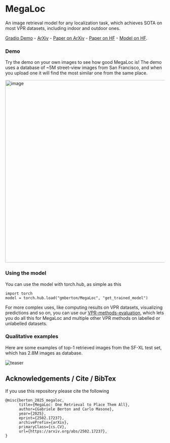 # MegaLoc
An image retrieval model for any localization task, which achieves SOTA on most VPR datasets, including indoor and outdoor ones.

[Gradio Demo](https://ebf09be0765e6bc890.gradio.live/) - [ArXiv](https://arxiv.org/abs/2502.17237) - [Paper on ArXiv](https://arxiv.org/pdf/2502.17237) - [Paper on HF](https://huggingface.co/papers/2502.17237) - [Model on HF](https://huggingface.co/gberton/MegaLoc).

### Demo
Try the demo on your own images to see how good MegaLoc is! The demo uses a database of ~5M street-view images from San Francisco, and when you upload one it will find the most similar one from the same place.

<img width="746" height="576" alt="image" src="https://github.com/user-attachments/assets/4e7a3eec-dfee-4aae-83cc-f5146a1b421d" />


### Using the model
You can use the model with torch.hub, as simple as this
```
import torch
model = torch.hub.load("gmberton/MegaLoc", "get_trained_model")
```

For more complex uses, like computing results on VPR datasets, visualizing predictions and so on, you can use our [VPR-methods-evaluation](https://github.com/gmberton/VPR-methods-evaluation), which lets you do all this for MegaLoc and multiple other VPR methods on labelled or unlabelled datasets.

### Qualitative examples
Here are some examples of top-1 retrieved images from the SF-XL test set, which has 2.8M images as database.

![teaser](https://github.com/user-attachments/assets/a90b8d4c-ab53-4151-aacc-93493d583713)



## Acknowledgements / Cite / BibTex

If you use this repository please cite the following
```
@misc{berton_2025_megaloc,
      title={MegaLoc: One Retrieval to Place Them All}, 
      author={Gabriele Berton and Carlo Masone},
      year={2025},
      eprint={2502.17237},
      archivePrefix={arXiv},
      primaryClass={cs.CV},
      url={https://arxiv.org/abs/2502.17237}, 
}
```

